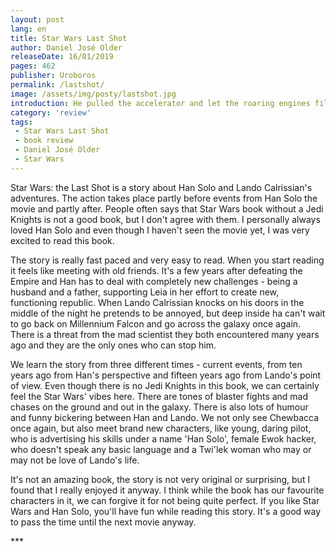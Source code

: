 ```yaml
---
layout: post
lang: en
title: Star Wars Last Shot
author: Daniel José Older
releaseDate: 16/01/2019
pages: 462
publisher: Uroboros
permalink: /lastshot/
image: /assets/img/posty/lastshot.jpg
introduction: He pulled the accelerator and let the roaring engines fill him. Space awaited, that impossible vastness, as empty as his heart, where he could be perfectly free.
category: 'review'
tags:
 - Star Wars Last Shot
 - book review
 - Daniel José Older
 - Star Wars
---
```


  Star Wars: the Last Shot is a story about Han Solo and Lando Calrissian's adventures. The action takes place partly before events from Han Solo the movie and partly after. People often says that Star Wars book without a Jedi Knights is not a good book, but I don't agree with them. I personally always loved Han Solo and even though I haven't seen the movie yet, I was very excited to read this book.

  The story is really fast paced and very easy to read. When you start reading it feels like meeting with old friends. It's a few years after defeating the Empire and Han has to deal with completely new challenges - being a husband and a father, supporting Leia in her effort to create new, functioning republic. When Lando Calrissian knocks on his doors in the middle of the night he pretends to be annoyed, but deep inside ha can't wait to go back on Millennium Falcon and go across the galaxy once again. There is a threat from the mad scientist they both encountered many years ago and they are the only ones who can stop him.

  We learn the story from three different times - current events, from ten years ago from Han's perspective and fifteen years ago from Lando's point of view. Even though there is no Jedi Knights in this book, we can certainly feel the Star Wars' vibes here. There are tones of blaster fights and mad chases on the ground and out in the galaxy. There is also lots of humour and funny bickering between Han and Lando. We not only see Chewbacca once again, but also meet brand new characters, like young, daring pilot, who is advertising his skills under a name 'Han Solo', female Ewok hacker, who doesn't speak any basic language and a Twi'lek woman who may or may not be love of Lando's life.

  It's not an amazing book, the story is not very original or surprising, but I found that I really enjoyed it anyway. I think while the book has our favourite characters in it, we can forgive it for not being quite perfect. If you like Star Wars and Han Solo, you'll have fun while reading this story. It's a good way to pass the time until the next movie anyway.



  \*\*\*
